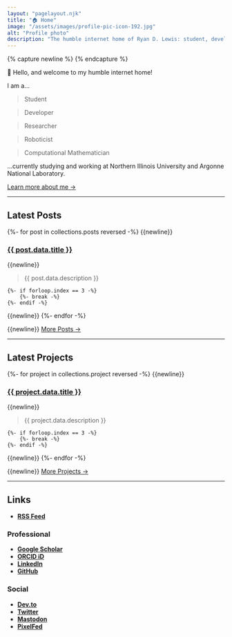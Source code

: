 ```yaml
---
layout: "pagelayout.njk"
title: "🏠 Home"
image: "/assets/images/profile-pic-icon-192.jpg"
alt: "Profile photo"
description: "The humble internet home of Ryan D. Lewis: student, developer, researcher, roboticist, and computational mathematician."
---
```


{% capture newline %}
{% endcapture %}

👋 Hello, and welcome to my humble internet home!

I am a...


>Student

>Developer

>Researcher

>Roboticist

>Computational Mathematician

...currently studying and working at Northern Illinois University and Argonne National Laboratory.

[Learn more about me →](/aboutme)

---

## Latest Posts

{%- for post in collections.posts reversed -%}
{{newline}}
### [ {{ post.data.title }} ]( {{post.url}} )

{{newline}}

> {{ post.data.description }}

	{%- if forloop.index == 3 -%}
		{%- break -%}
	{%- endif -%}
{{newline}}
{%- endfor -%}

{{newline}}
[More Posts →](/posts)

---

## Latest Projects

{%- for project in collections.project reversed -%}
{{newline}}
### [ {{ project.data.title }} ]( {{project.url}} )

{{newline}}

> {{ project.data.description }}

	{%- if forloop.index == 3 -%}
		{%- break -%}
	{%- endif -%}
{{newline}}
{%- endfor -%}

{{newline}}
[More Projects →](/projects)

---

## Links

<div class="link-capsule">

* **[RSS Feed](https://ryandlewis.dev/feed.xml)**

</div>


### Professional

<div class="link-capsule">

<!-- * **[]()** -->
* **[Google Scholar](https://scholar.google.com/citations?user=NXd4XaoAAAAJ "Ryan D. Lewis • Google Scholar")**
* **[ORCID iD](https://orcid.org/0000-0002-3000-2811 "0000-0002-3000-2811 • ORCID iD")**
* **[LinkedIn](https://www.linkedin.com/in/ryan-d-lewis "Ryan D. Lewis • LinkedIn")**
* **[GitHub](https://github.com/luckierdodge "@luckierdodge • GitHub")**

</div>

### Social

<div class="link-capsule">

<!-- * **[]()** -->
* **[Dev.to](https://dev.to/luckierdodge "@luckierdodge • Dev")**
* **[Twitter](https://twitter.com/RhinoDaDino "@RhinoDaDino • Twitter")**
* <a rel="me" href="https://mastodon.online/@luckierdodge" title="@luckierdodge • Mastodon.Online"><b>Mastodon</b></a>
* **[PixelFed](https://pixelfed.social/luckierdodge "@luckierdodge • PixelFed.Social")**

</div>
